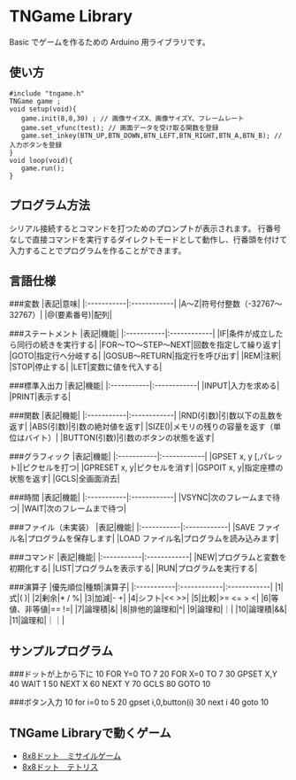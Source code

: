 TNGame Library
======
Basic でゲームを作るための Arduino 用ライブラリです。



使い方
----
    #include "tngame.h"
    TNGame game ;
    void setup(void){
       game.init(8,8,30) ; // 画像サイズX、画像サイズY、フレームレート
       game.set_vfunc(test); // 画面データを受け取る関数を登録
       game.set_inkey(BTN_UP,BTN_DOWN,BTN_LEFT,BTN_RIGHT,BTN_A,BTN_B); // 入力ボタンを登録
    }
    void loop(void){
       game.run();
    }

プログラム方法
----
シリアル接続するとコマンドを打つためのプロンプトが表示されます。
行番号なしで直接コマンドを実行するダイレクトモードとして動作し、行番頭を付けて入力することでプログラムを作ることができます。


言語仕様
-------
###変数
|表記|意味|
|:-----------|:------------|
|A～Z|符号付整数（-32767～32767）|
|@(要素番号)|配列|

###ステートメント
|表記|機能|
|:-----------|:------------|
|IF|条件が成立したら同行の続きを実行する|
|FOR～TO～STEP～NEXT|回数を指定して繰り返す|
|GOTO|指定行へ分岐する|
|GOSUB～RETURN|指定行を呼び出す|
|REM|注釈|
|STOP|停止する|
|LET|変数に値を代入する|

###標準入出力
|表記|機能|
|:-----------|:------------|
|INPUT|入力を求める|
|PRINT|表示する|

###関数
|表記|機能|
|:-----------|:------------|
|RND(引数)|引数以下の乱数を返す|
|ABS(引数)|引数の絶対値を返す|
|SIZE()|メモリの残りの容量を返す（単位はバイト）|
|BUTTON(引数)|引数のボタンの状態を返す|

###グラフィック
|表記|機能|
|:-----------|:------------|
|GPSET x, y [,パレット]|ピクセルを打つ|
|GPRESET x, y|ピクセルを消す|
|GSPOIT x, y|指定座標の状態を返す|
|GCLS|全画面消去|

###時間
|表記|機能|
|:-----------|:------------|
|VSYNC|次のフレームまで待つ|
|WAIT|次のフレームまで待つ|

###ファイル（未実装）
|表記|機能|
|:-----------|:------------|
|SAVE ファイル名|プログラムを保存します|
|LOAD ファイル名|プログラムを読み込みます|

###コマンド
|表記|機能|
|:-----------|:------------|
|NEW|プログラムと変数を初期化する|
|LIST|プログラムを表示する|
|RUN|プログラムを実行する|

   
###演算子
|優先順位|種類|演算子|
|:-----------|:------------|:------------|
|1|式|( )|
|2|剰余|* / %|
|3|加減|- +|
|4|シフト|<< >>|
|5|比較|>= <= > <|
|6|等値、非等値|== !=|
|7|論理積|&|
|8|排他的論理和|^|
|9|論理和|｜|
|10|論理積|&&|
|11|論理和|｜｜|


サンプルプログラム
---------------

###ドットが上から下に
    10 FOR Y=0 TO 7
    20 FOR X=0 TO 7
    30 GPSET X,Y
    40 WAIT 1
    50 NEXT X
    60 NEXT Y
    70 GCLS
    80 GOTO 10

###ボタン入力
    10 for i=0 to 5
    20 gpset i,0,button(i)
    30 next i
    40 goto 10

TNGame Libraryで動くゲーム
-----------------------
* [8x8ドット　ミサイルゲーム](https://github.com/MakotoKurauchi/dotgames/blob/master/missile.bas)
* [8x8ドット　テトリス](https://github.com/MakotoKurauchi/dotgames/blob/master/tetris.bas)